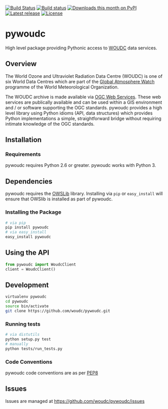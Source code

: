 [![Build Status](https://travis-ci.org/woudc/pywoudc.png?branch=master)](https://travis-ci.org/woudc/pywoudc) [![Build status](https://ci.appveyor.com/api/projects/status/02koln2pe4ap5kvd/branch/master?svg=true)](https://ci.appveyor.com/project/tomkralidis/pywoudc)
[![Downloads this month on PyPI](https://img.shields.io/pypi/dm/pywoudc.svg)](http://pypi.python.org/pypi/pywoudc)
[![Latest release](https://img.shields.io/pypi/v/pywoudc.svg)](http://pypi.python.org/pypi/pywoudc)
[![License](https://img.shields.io/github/license/woudc/pywoudc.svg)](https://github.com/woudc/pywoudc)

# pywoudc

High level package providing Pythonic access to [WOUDC](http://geo.woudc.org)
data services.

## Overview

The World Ozone and Ultraviolet Radiation Data Centre (WOUDC) is one of six
World Data Centres which are part of the
[Global Atmosphere Watch](http://www.wmo.int/gaw) programme of the World
Meteorological Organization.

The WOUDC archive is made available via
[OGC Web Services](http://geo.woudc.org).  These web services are publically
available and can be used within a GIS environment and / or software supporting
the OGC standards.  pywoudc provides a high level library using Python idioms
(API, data structures) which provides Python implementations a simple,
straightforward bridge without requiring intimate knowledge of the OGC
standards.

## Installation

### Requirements

pywoudc requires Python 2.6 or greater.  pywoudc works with Python 3.

## Dependencies

pywoudc requires the [OWSLib](https://geopython.github.io/OWSLib) library.
Installing via `pip` or `easy_install` will ensure that OWSlib is installed
as part of pywoudc.

### Installing the Package

```bash
# via pip
pip install pywoudc
# via easy_install
easy_install pywoudc
```

## Using the API

```python
from pywoudc import WoudcClient
client = WoudcClient()
```

## Development

```bash
virtualenv pywoudc
cd pywoudc
source bin/activate
git clone https://github.com/woudc/pywoudc.git
```

### Running tests

```bash
# via distutils
python setup.py test
# manually
python tests/run_tests.py
```

### Code Conventions

pywoudc code conventions are as per
[PEP8](https://www.python.org/dev/peps/pep-0008)

## Issues

Issues are managed at https://github.com/woudc/pywoudc/issues
